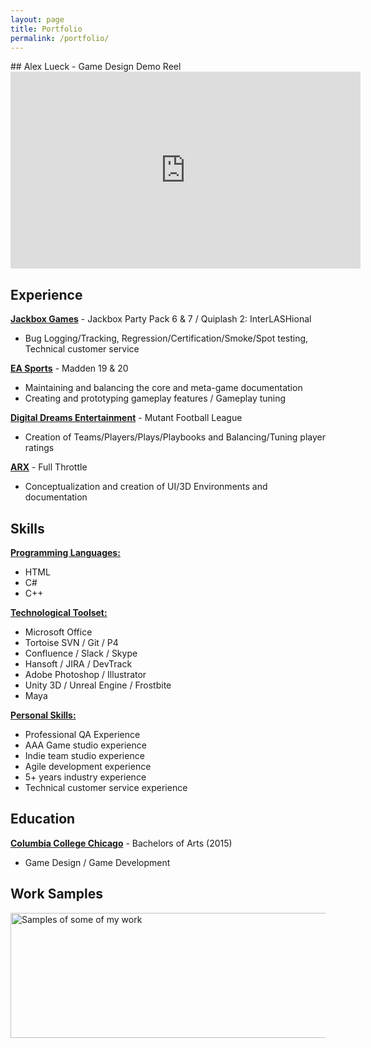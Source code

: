 ```yaml
---
layout: page
title: Portfolio
permalink: /portfolio/
---
```


<link rel="preconnect" href="https://fonts.gstatic.com">
<link href="https://fonts.googleapis.com/css2?family=Jura:wght@300&display=swap" rel="stylesheet"> 
## Alex Lueck - Game Design Demo Reel

<iframe width="560" height="315" src="https://www.youtube.com/embed/2gdbhwo8zW4" frameborder="0" 
allow="accelerometer; autoplay; encrypted-media; gyroscope; vertical-align: middle; picture-in-picture" allowfullscreen></iframe>

## Experience
<b><u>Jackbox Games</u></b> - Jackbox Party Pack 6 & 7 / Quiplash 2: InterLASHional
- Bug Logging/Tracking, Regression/Certification/Smoke/Spot testing, Technical customer service

<b><u>EA Sports</u></b> - Madden 19 & 20
- Maintaining and balancing the core and meta-game documentation
- Creating and prototyping gameplay features / Gameplay tuning

<b><u>Digital Dreams Entertainment</u></b> - Mutant Football League
- Creation of Teams/Players/Plays/Playbooks and Balancing/Tuning player ratings

<b><u>ARX</u></b> - Full Throttle
- Conceptualization and creation of UI/3D Environments and documentation

## Skills
<b><u>Programming Languages:</u></b>
- HTML
- C#
- C++

<b><u>Technological Toolset:</u></b>
- Microsoft Office
- Tortoise SVN / Git / P4
- Confluence / Slack / Skype
- Hansoft / JIRA / DevTrack
- Adobe Photoshop / Illustrator
- Unity 3D / Unreal Engine / Frostbite
- Maya

<b><u>Personal Skills:</u></b>
- Professional QA Experience
- AAA Game studio experience
- Indie team studio experience
- Agile development experience
- 5+ years industry experience
- Technical customer service experience

## Education
<b><u>Columbia College Chicago</u></b> - Bachelors of Arts (2015)
- Game Design / Game Development

## Work Samples
<img src="http://Callmezyos.github.io/images/AlexLueckWorkSamples.jpg" alt="Samples of some of my work" style="width:1750px;height:200px;vertical-align: middle">
